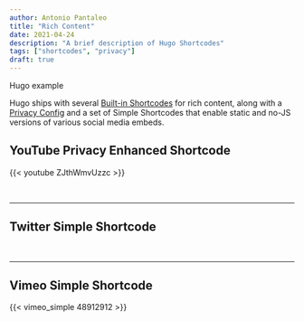 ```yaml
---
author: Antonio Pantaleo
title: "Rich Content"
date: 2021-04-24
description: "A brief description of Hugo Shortcodes"
tags: ["shortcodes", "privacy"]
draft: true
---
```


Hugo example <!--more-->

Hugo ships with several [Built-in Shortcodes](https://gohugo.io/content-management/shortcodes/#use-hugos-built-in-shortcodes) for rich content, along with a [Privacy Config](https://gohugo.io/about/hugo-and-gdpr/) and a set of Simple Shortcodes that enable static and no-JS versions of various social media embeds.

## YouTube Privacy Enhanced Shortcode

{{< youtube ZJthWmvUzzc >}}

<br>

---

## Twitter Simple Shortcode

<!-- {{< twitter_simple 1085870671291310081 >}} -->

<br>

---

## Vimeo Simple Shortcode

{{< vimeo_simple 48912912 >}}
